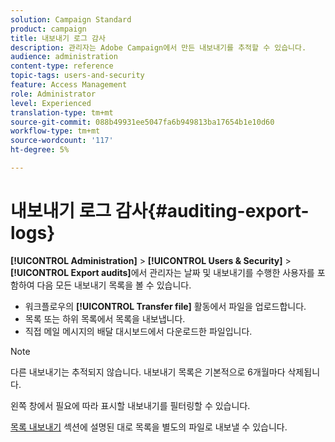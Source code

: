 ```yaml
---
solution: Campaign Standard
product: campaign
title: 내보내기 로그 감사
description: 관리자는 Adobe Campaign에서 만든 내보내기를 추적할 수 있습니다.
audience: administration
content-type: reference
topic-tags: users-and-security
feature: Access Management
role: Administrator
level: Experienced
translation-type: tm+mt
source-git-commit: 088b49931ee5047fa6b949813ba17654b1e10d60
workflow-type: tm+mt
source-wordcount: '117'
ht-degree: 5%

---
```



# 내보내기 로그 감사{#auditing-export-logs}

**[!UICONTROL Administration]** > **[!UICONTROL Users & Security]** > **[!UICONTROL Export audits]**&#x200B;에서 관리자는 날짜 및 내보내기를 수행한 사용자를 포함하여 다음 모든 내보내기 목록을 볼 수 있습니다.

* 워크플로우의 **[!UICONTROL Transfer file]** 활동에서 파일을 업로드합니다.
* 목록 또는 하위 목록에서 목록을 내보냅니다.
* 직접 메일 메시지의 배달 대시보드에서 다운로드한 파일입니다.

>[!NOTE]
>
>다른 내보내기는 추적되지 않습니다. 내보내기 목록은 기본적으로 6개월마다 삭제됩니다.

왼쪽 창에서 필요에 따라 표시할 내보내기를 필터링할 수 있습니다.

[목록 내보내기](../../automating/using/exporting-lists.md) 섹션에 설명된 대로 목록을 별도의 파일로 내보낼 수 있습니다.
